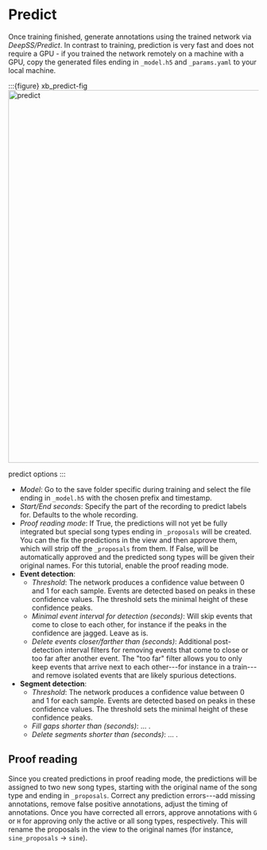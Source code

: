 # Predict
Once training finished, generate annotations using the trained network via _DeepSS/Predict_. In contrast to training, prediction is very fast and does not require a GPU - if you trained the network remotely on a machine with a GPU, copy the generated files ending in `_model.h5` and `_params.yaml` to your local machine.

:::{figure} xb_predict-fig
<img src="/images/xb_predict.png" alt="predict" width=750>

predict options
:::

- _Model_: Go to the save folder specific during training and select the file ending in `_model.h5` with the chosen prefix and timestamp.
- _Start/End seconds_: Specify the part of the recording to predict labels for. Defaults to the whole recording.
- _Proof reading mode_: If True, the predictions will not yet be fully integrated but special song types ending in `_proposals` will be created. You can the fix the predictions in the view and then approve them, which will strip off the `_proposals` from them. If False, will be automatically approved and the predicted song types will be given their original names. For this tutorial, enable the proof reading mode.
- __Event detection__:
    - _Threshold_: The network produces a confidence value between 0 and 1 for each sample. Events are detected based on peaks in these confidence values. The threshold sets the minimal height of these confidence peaks.
    - _Minimal event interval for detection (seconds)_: Will skip events that come to close to each other, for instance if the peaks in the confidence are jagged. Leave as is.
    - _Delete events closer/farther than (seconds)_: Additional post-detection interval filters for removing events that come to close or too far after another event. The "too far" filter allows you to only keep events that arrive next to each other---for instance in a train---and remove isolated events that are likely spurious detections.
- __Segment detection__:
    - _Threshold_: The network produces a confidence value between 0 and 1 for each sample. Events are detected based on peaks in these confidence values. The threshold sets the minimal height of these confidence peaks.
    - _Fill gaps shorter than (seconds)_: ... .
    - _Delete segments shorter than (seconds)_: ... .

## Proof reading
Since you created predictions in proof reading mode, the predictions will be assigned to two new song types, starting with the original name of the song type and ending in `_proposals`. Correct any prediction errors---add missing annotations, remove false positive annotations, adjust the timing of annotations. Once you have corrected all errors, approve annotations with `G` or `H` for approving only the active or all song types, respectively. This will rename the proposals in the view to the original names (for instance, `sine_proposals` -> `sine`).
